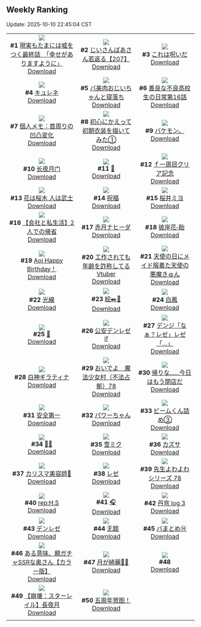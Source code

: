 ## Weekly Ranking
Update: 2025-10-10 22:45:04 CST

|      |      |      |
| :----: | :----: | :----: |
| ![](https://i.pixiv.re/c/240x480/img-master/img/2025/10/04/15/01/45/135857717_p0_master1200.jpg)<br>**#1** [現実もたまには嘘をつく最終話　「幸せがありますように」](https://www.pixiv.net/artworks/135857717)<br>[Download](https://i.pixiv.re/img-original/img/2025/10/04/15/01/45/135857717_p0.jpg) | ![](https://i.pixiv.re/c/240x480/img-master/img/2025/10/04/11/00/08/135854279_p0_master1200.jpg)<br>**#2** [じいさんばあさん若返る【207】](https://www.pixiv.net/artworks/135854279)<br>[Download](https://i.pixiv.re/img-original/img/2025/10/04/11/00/08/135854279_p0.png) | ![](https://i.pixiv.re/c/240x480/img-master/img/2025/10/03/07/30/03/135812217_p0_master1200.jpg)<br>**#3** [これは呪いだ](https://www.pixiv.net/artworks/135812217)<br>[Download](https://i.pixiv.re/img-original/img/2025/10/03/07/30/03/135812217_p0.jpg) |
| ![](https://i.pixiv.re/c/240x480/img-master/img/2025/10/03/00/00/21/135802896_p0_master1200.jpg)<br>**#4** [キュレネ](https://www.pixiv.net/artworks/135802896)<br>[Download](https://i.pixiv.re/img-original/img/2025/10/03/00/00/21/135802896_p0.jpg) | ![](https://i.pixiv.re/c/240x480/img-master/img/2025/10/04/00/01/45/135840078_p0_master1200.jpg)<br>**#5** [バ美肉おじいちゃんと寝落ち](https://www.pixiv.net/artworks/135840078)<br>[Download](https://i.pixiv.re/img-original/img/2025/10/04/00/01/45/135840078_p0.jpg) | ![](https://i.pixiv.re/c/240x480/img-master/img/2025/10/04/08/00/45/135850423_p0_master1200.jpg)<br>**#6** [善良な不良高校生の日常第16話](https://www.pixiv.net/artworks/135850423)<br>[Download](https://i.pixiv.re/img-original/img/2025/10/04/08/00/45/135850423_p0.jpg) |
| ![](https://i.pixiv.re/c/240x480/img-master/img/2025/10/04/06/00/11/135848347_p0_master1200.jpg)<br>**#7** [個人メモ：首周りの凹凸変化](https://www.pixiv.net/artworks/135848347)<br>[Download](https://i.pixiv.re/img-original/img/2025/10/04/06/00/11/135848347_p0.jpg) | ![](https://i.pixiv.re/c/240x480/img-master/img/2025/10/05/00/00/15/135881572_p0_master1200.jpg)<br>**#8** [初心にかえって初期衣装を描いてみた①](https://www.pixiv.net/artworks/135881572)<br>[Download](https://i.pixiv.re/img-original/img/2025/10/05/00/00/15/135881572_p0.jpg) | ![](https://i.pixiv.re/c/240x480/img-master/img/2025/10/04/12/25/41/135856754_p0_master1200.jpg)<br>**#9** [バケモン。](https://www.pixiv.net/artworks/135856754)<br>[Download](https://i.pixiv.re/img-original/img/2025/10/04/12/25/41/135856754_p0.png) |
| ![](https://i.pixiv.re/c/240x480/img-master/img/2025/10/03/14/55/31/135820216_p0_master1200.jpg)<br>**#10** [长夜月门](https://www.pixiv.net/artworks/135820216)<br>[Download](https://i.pixiv.re/img-original/img/2025/10/03/14/55/31/135820216_p0.jpg) | ![](https://i.pixiv.re/c/240x480/img-master/img/2025/10/04/00/00/19/135839784_p0_master1200.jpg)<br>**#11** [💌](https://www.pixiv.net/artworks/135839784)<br>[Download](https://i.pixiv.re/img-original/img/2025/10/04/00/00/19/135839784_p0.png) | ![](https://i.pixiv.re/c/240x480/img-master/img/2025/10/03/01/47/07/135806808_p0_master1200.jpg)<br>**#12** [ｆ一周目クリア記念](https://www.pixiv.net/artworks/135806808)<br>[Download](https://i.pixiv.re/img-original/img/2025/10/03/01/47/07/135806808_p0.jpg) |
| ![](https://i.pixiv.re/c/240x480/img-master/img/2025/10/04/15/49/04/135861868_p0_master1200.jpg)<br>**#13** [花は桜木 人は武士](https://www.pixiv.net/artworks/135861868)<br>[Download](https://i.pixiv.re/img-original/img/2025/10/04/15/49/04/135861868_p0.jpg) | ![](https://i.pixiv.re/c/240x480/img-master/img/2025/10/04/21/59/26/135875993_p0_master1200.jpg)<br>**#14** [祝福](https://www.pixiv.net/artworks/135875993)<br>[Download](https://i.pixiv.re/img-original/img/2025/10/04/21/59/26/135875993_p0.jpg) | ![](https://i.pixiv.re/c/240x480/img-master/img/2025/10/04/00/00/20/135839794_p0_master1200.jpg)<br>**#15** [桜井ミヨ](https://www.pixiv.net/artworks/135839794)<br>[Download](https://i.pixiv.re/img-original/img/2025/10/04/00/00/20/135839794_p0.jpg) |
| ![](https://i.pixiv.re/c/240x480/img-master/img/2025/10/03/12/00/30/135816759_p0_master1200.jpg)<br>**#16** [【会社と私生活】2人での帰省](https://www.pixiv.net/artworks/135816759)<br>[Download](https://i.pixiv.re/img-original/img/2025/10/03/12/00/30/135816759_p0.jpg) | ![](https://i.pixiv.re/c/240x480/img-master/img/2025/10/04/07/44/56/135850074_p0_master1200.jpg)<br>**#17** [赤月ナヒーダ](https://www.pixiv.net/artworks/135850074)<br>[Download](https://i.pixiv.re/img-original/img/2025/10/04/07/44/56/135850074_p0.png) | ![](https://i.pixiv.re/c/240x480/img-master/img/2025/10/03/13/15/52/135818417_p0_master1200.jpg)<br>**#18** [彼岸花‐飴](https://www.pixiv.net/artworks/135818417)<br>[Download](https://i.pixiv.re/img-original/img/2025/10/03/13/15/52/135818417_p0.jpg) |
| ![](https://i.pixiv.re/c/240x480/img-master/img/2025/10/04/00/00/22/135839805_p0_master1200.jpg)<br>**#19** [Aoi Happy Birthday！](https://www.pixiv.net/artworks/135839805)<br>[Download](https://i.pixiv.re/img-original/img/2025/10/04/00/00/22/135839805_p0.png) | ![](https://i.pixiv.re/c/240x480/img-master/img/2025/10/04/21/00/45/135873295_p0_master1200.jpg)<br>**#20** [工作されても年齢を詐称してるVtuber](https://www.pixiv.net/artworks/135873295)<br>[Download](https://i.pixiv.re/img-original/img/2025/10/04/21/00/45/135873295_p0.png) | ![](https://i.pixiv.re/c/240x480/img-master/img/2025/10/04/23/31/49/135880223_p0_master1200.jpg)<br>**#21** [天使の日にメイド服着た天使の悪魔きゅん](https://www.pixiv.net/artworks/135880223)<br>[Download](https://i.pixiv.re/img-original/img/2025/10/04/23/31/49/135880223_p0.jpg) |
| ![](https://i.pixiv.re/c/240x480/img-master/img/2025/10/04/19/35/25/135869669_p0_master1200.jpg)<br>**#22** [光線](https://www.pixiv.net/artworks/135869669)<br>[Download](https://i.pixiv.re/img-original/img/2025/10/04/19/35/25/135869669_p0.png) | ![](https://i.pixiv.re/c/240x480/img-master/img/2025/10/04/22/36/34/135877864_p0_master1200.jpg)<br>**#23** [絵✒️🪽](https://www.pixiv.net/artworks/135877864)<br>[Download](https://i.pixiv.re/img-original/img/2025/10/04/22/36/34/135877864_p0.png) | ![](https://i.pixiv.re/c/240x480/img-master/img/2025/10/03/18/29/27/135825671_p0_master1200.jpg)<br>**#24** [白鳳](https://www.pixiv.net/artworks/135825671)<br>[Download](https://i.pixiv.re/img-original/img/2025/10/03/18/29/27/135825671_p0.jpg) |
| ![](https://i.pixiv.re/c/240x480/img-master/img/2025/10/04/00/02/14/135840141_p0_master1200.jpg)<br>**#25** [💙](https://www.pixiv.net/artworks/135840141)<br>[Download](https://i.pixiv.re/img-original/img/2025/10/04/00/02/14/135840141_p0.png) | ![](https://i.pixiv.re/c/240x480/img-master/img/2025/10/04/19/47/51/135870103_p0_master1200.jpg)<br>**#26** [公安デンレゼif](https://www.pixiv.net/artworks/135870103)<br>[Download](https://i.pixiv.re/img-original/img/2025/10/04/19/47/51/135870103_p0.jpg) | ![](https://i.pixiv.re/c/240x480/img-master/img/2025/10/04/00/00/13/135839742_p0_master1200.jpg)<br>**#27** [デンジ「なぁ？レゼ」レゼ「…」](https://www.pixiv.net/artworks/135839742)<br>[Download](https://i.pixiv.re/img-original/img/2025/10/04/00/00/13/135839742_p0.jpg) |
| ![](https://i.pixiv.re/c/240x480/img-master/img/2025/10/04/21/43/08/135875342_p0_master1200.jpg)<br>**#28** [白神ギラティナ](https://www.pixiv.net/artworks/135875342)<br>[Download](https://i.pixiv.re/img-original/img/2025/10/04/21/43/08/135875342_p0.jpg) | ![](https://i.pixiv.re/c/240x480/img-master/img/2025/10/04/12/01/07/135856019_p0_master1200.jpg)<br>**#29** [おいでよ　魔法少女村（不法占拠）78](https://www.pixiv.net/artworks/135856019)<br>[Download](https://i.pixiv.re/img-original/img/2025/10/04/12/01/07/135856019_p0.png) | ![](https://i.pixiv.re/c/240x480/img-master/img/2025/10/05/14/49/06/135805322_p0_master1200.jpg)<br>**#30** [帰りな......今日はもう閉店だ](https://www.pixiv.net/artworks/135805322)<br>[Download](https://i.pixiv.re/img-original/img/2025/10/05/14/49/06/135805322_p0.png) |
| ![](https://i.pixiv.re/c/240x480/img-master/img/2025/10/05/17/06/54/135907693_p0_master1200.jpg)<br>**#31** [安全第一](https://www.pixiv.net/artworks/135907693)<br>[Download](https://i.pixiv.re/img-original/img/2025/10/05/17/06/54/135907693_p0.jpg) | ![](https://i.pixiv.re/c/240x480/img-master/img/2025/10/04/17/47/02/135865458_p0_master1200.jpg)<br>**#32** [パワーちゃん](https://www.pixiv.net/artworks/135865458)<br>[Download](https://i.pixiv.re/img-original/img/2025/10/04/17/47/02/135865458_p0.jpg) | ![](https://i.pixiv.re/c/240x480/img-master/img/2025/10/05/20/49/08/135916895_p0_master1200.jpg)<br>**#33** [ビームくん詰め③](https://www.pixiv.net/artworks/135916895)<br>[Download](https://i.pixiv.re/img-original/img/2025/10/05/20/49/08/135916895_p0.jpg) |
| ![](https://i.pixiv.re/c/240x480/img-master/img/2025/10/04/12/59/11/135857624_p0_master1200.jpg)<br>**#34** [🦊💕](https://www.pixiv.net/artworks/135857624)<br>[Download](https://i.pixiv.re/img-original/img/2025/10/04/12/59/11/135857624_p0.jpg) | ![](https://i.pixiv.re/c/240x480/img-master/img/2025/10/04/14/10/02/135859391_p0_master1200.jpg)<br>**#35** [雪ミク](https://www.pixiv.net/artworks/135859391)<br>[Download](https://i.pixiv.re/img-original/img/2025/10/04/14/10/02/135859391_p0.jpg) | ![](https://i.pixiv.re/c/240x480/img-master/img/2025/10/04/00/00/13/135839750_p0_master1200.jpg)<br>**#36** [カズサ](https://www.pixiv.net/artworks/135839750)<br>[Download](https://i.pixiv.re/img-original/img/2025/10/04/00/00/13/135839750_p0.jpg) |
| ![](https://i.pixiv.re/c/240x480/img-master/img/2025/10/04/22/45/17/135878240_p0_master1200.jpg)<br>**#37** [カリスマ美容師🌸](https://www.pixiv.net/artworks/135878240)<br>[Download](https://i.pixiv.re/img-original/img/2025/10/04/22/45/17/135878240_p0.png) | ![](https://i.pixiv.re/c/240x480/img-master/img/2025/10/03/14/55/51/135820221_p0_master1200.jpg)<br>**#38** [レゼ](https://www.pixiv.net/artworks/135820221)<br>[Download](https://i.pixiv.re/img-original/img/2025/10/03/14/55/51/135820221_p0.png) | ![](https://i.pixiv.re/c/240x480/img-master/img/2025/10/04/12/46/33/135857329_p0_master1200.jpg)<br>**#39** [先生よわよわシリーズ 78](https://www.pixiv.net/artworks/135857329)<br>[Download](https://i.pixiv.re/img-original/img/2025/10/04/12/46/33/135857329_p0.png) |
| ![](https://i.pixiv.re/c/240x480/img-master/img/2025/10/03/00/30/03/135804445_p0_master1200.jpg)<br>**#40** [rep:H.S](https://www.pixiv.net/artworks/135804445)<br>[Download](https://i.pixiv.re/img-original/img/2025/10/03/00/30/03/135804445_p0.png) | ![](https://i.pixiv.re/c/240x480/img-master/img/2025/10/04/10/59/54/135854249_p0_master1200.jpg)<br>**#41** [🎧](https://www.pixiv.net/artworks/135854249)<br>[Download](https://i.pixiv.re/img-original/img/2025/10/04/10/59/54/135854249_p0.jpg) | ![](https://i.pixiv.re/c/240x480/img-master/img/2025/10/04/21/15/26/135874055_p0_master1200.jpg)<br>**#42** [丹穹 log 3](https://www.pixiv.net/artworks/135874055)<br>[Download](https://i.pixiv.re/img-original/img/2025/10/04/21/15/26/135874055_p0.jpg) |
| ![](https://i.pixiv.re/c/240x480/img-master/img/2025/10/04/14/23/22/135859677_p0_master1200.jpg)<br>**#43** [デンレゼ](https://www.pixiv.net/artworks/135859677)<br>[Download](https://i.pixiv.re/img-original/img/2025/10/04/14/23/22/135859677_p0.jpg) | ![](https://i.pixiv.re/c/240x480/img-master/img/2025/10/04/01/03/47/135842873_p0_master1200.jpg)<br>**#44** [无题](https://www.pixiv.net/artworks/135842873)<br>[Download](https://i.pixiv.re/img-original/img/2025/10/04/01/03/47/135842873_p0.jpg) | ![](https://i.pixiv.re/c/240x480/img-master/img/2025/10/04/13/28/58/135858377_p0_master1200.jpg)<br>**#45** [バまとめ⑭](https://www.pixiv.net/artworks/135858377)<br>[Download](https://i.pixiv.re/img-original/img/2025/10/04/13/28/58/135858377_p0.jpg) |
| ![](https://i.pixiv.re/c/240x480/img-master/img/2025/10/04/00/03/28/135840248_p0_master1200.jpg)<br>**#46** [ある意味、親ガチャSSRな奥さん【カラー版】](https://www.pixiv.net/artworks/135840248)<br>[Download](https://i.pixiv.re/img-original/img/2025/10/04/00/03/28/135840248_p0.jpg) | ![](https://i.pixiv.re/c/240x480/img-master/img/2025/10/04/18/52/05/135867909_p0_master1200.jpg)<br>**#47** [月が綺麗🐇🌟](https://www.pixiv.net/artworks/135867909)<br>[Download](https://i.pixiv.re/img-original/img/2025/10/04/18/52/05/135867909_p0.jpg) | ![](https://s.pximg.net/common/images/limit_unviewable_s.png)<br>**#48** [](https://www.pixiv.net/artworks/135805823)<br>[Download](https://s.pximg.net/common/images/limit_unviewable_s.png) |
| ![](https://i.pixiv.re/c/240x480/img-master/img/2025/10/04/11/00/11/135854284_p0_master1200.jpg)<br>**#49** [【崩壊：スターレイル】長夜月](https://www.pixiv.net/artworks/135854284)<br>[Download](https://i.pixiv.re/img-original/img/2025/10/04/11/00/11/135854284_p0.png) | ![](https://i.pixiv.re/c/240x480/img-master/img/2025/10/05/12/58/04/135900519_p0_master1200.jpg)<br>**#50** [五周年贺图！](https://www.pixiv.net/artworks/135900519)<br>[Download](https://i.pixiv.re/img-original/img/2025/10/05/12/58/04/135900519_p0.jpg) |
|      |
